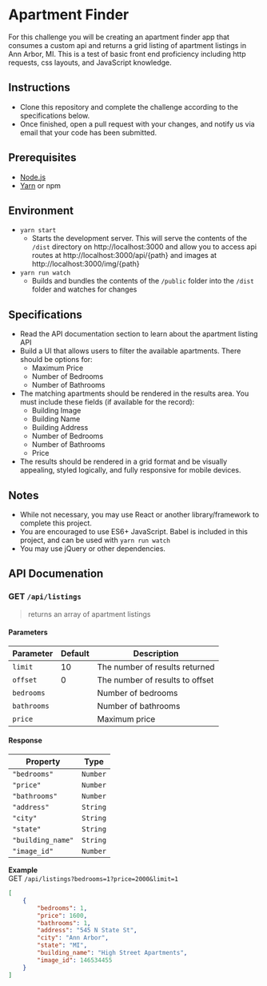 # Apartment Finder

For this challenge you will be creating an apartment finder app that consumes a custom api and returns a grid listing of apartment listings in Ann Arbor, MI. This is a test of basic front end proficiency including http requests, css layouts, and JavaScript knowledge.

## Instructions
- Clone this repository and complete the challenge according to the specifications below.
- Once finished, open a pull request with your changes, and notify us via email that your code has been submitted.

## Prerequisites
- [Node.js](https://nodejs.org/en/)
- [Yarn](https://yarnpkg.com/en/docs/install) or npm

## Environment
- `yarn start`
    - Starts the development server. This will serve the contents of the `/dist` directory on http://localhost:3000 and allow you to access api routes at http://localhost:3000/api/{path} and images at http://localhost:3000/img/{path}
- `yarn run watch`
    - Builds and bundles the contents of the `/public` folder into the `/dist` folder and watches for changes

## Specifications
- Read the API documentation section to learn about the apartment listing API
- Build a UI that allows users to filter the available apartments. There should be options for:
    - Maximum Price
    - Number of Bedrooms
    - Number of Bathrooms
- The matching apartments should be rendered in the results area. You must include these fields (if available for the record):
    - Building Image
    - Building Name
    - Building Address
    - Number of Bedrooms
    - Number of Bathrooms
    - Price
- The results should be rendered in a grid format and be visually appealing, styled logically, and fully responsive for mobile devices.


## Notes
- While not necessary, you may use React or another library/framework to complete this project.
- You are encouraged to use ES6+ JavaScript. Babel is included in this project, and can be used with `yarn run watch`
- You may use jQuery or other dependencies.

## API Documenation
### GET `/api/listings`
> returns an array of apartment listings

#### Parameters
| Parameter | Default | Description |
|-|-|-|
| `limit` | 10 | The number of results returned  |
| `offset` | 0 | The number of results to offset |
| `bedrooms` | | Number of bedrooms |
| `bathrooms` | | Number of bathrooms |
| `price` | | Maximum price  |

#### Response
| Property | Type |
|-|-|
| `"bedrooms"` | `Number` |
| `"price"` | `Number` |
| `"bathrooms"` | `Number` |
| `"address"` | `String` |
| `"city"` | `String` |
| `"state"` | `String` |
| `"building_name"` | `String` |
| `"image_id"` | `Number` |


**Example**  
GET `/api/listings?bedrooms=1?price=2000&limit=1`
```json
[
    {
        "bedrooms": 1,
        "price": 1600,
        "bathrooms": 1,
        "address": "545 N State St",
        "city": "Ann Arbor",
        "state": "MI",
        "building_name": "High Street Apartments",
        "image_id": 146534455
    }
]
```


